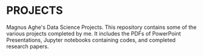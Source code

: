 # PROJECTS
Magnus Aghe's Data Science Projects.
This repository contains some of the various projects completed by me. It includes the PDFs of PowerPoint Presentations, Jupyter notebooks containing codes, and completed research papers.
